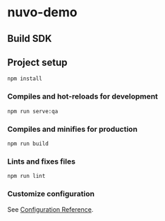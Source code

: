 # nuvo-demo

## Build SDK

## Project setup
```
npm install
```

### Compiles and hot-reloads for development
```
npm run serve:qa
```

### Compiles and minifies for production
```
npm run build
```

### Lints and fixes files
```
npm run lint
```

### Customize configuration
See [Configuration Reference](https://cli.vuejs.org/config/).
